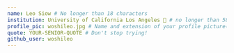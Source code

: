 ```yaml
---
name: Leo Siow # No longer than 18 characters
institution: University of California Los Angeles 🚩 # no longer than 58 characters
profile_pic: woshileo.jpg # Name and extension of your profile picture(ex. mona.png)
quote: YOUR-SENIOR-QUOTE # Don't stop trying!
github_user: woshileo
---
```

